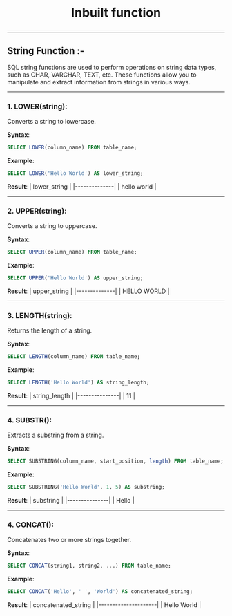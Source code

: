 # <p align="center">Inbuilt function</p>
<!------------------------------------------------------------->
--------------------------------------------------------------------------------------------------------------------------
## String Function :-

SQL string functions are used to perform operations on string data types, such as CHAR, VARCHAR, TEXT, etc. These functions allow you to manipulate and extract information from strings in various ways.

<!------------------------------------------------------------->
----------------------------------------------------------------------------------------------------------------------------------------------

### 1. LOWER(string):
Converts a string to lowercase.

**Syntax**:
```sql
SELECT LOWER(column_name) FROM table_name;
```

**Example**:
```sql
SELECT LOWER('Hello World') AS lower_string;
```

**Result**:
| lower_string |
|--------------|
| hello world  |

----------------------------------------------------------------------------------------------------------------------------------------------

### 2. UPPER(string):
Converts a string to uppercase.

**Syntax**:
```sql
SELECT UPPER(column_name) FROM table_name;
```

**Example**:
```sql
SELECT UPPER('Hello World') AS upper_string;
```

**Result**:
| upper_string |
|--------------|
| HELLO WORLD  |

----------------------------------------------------------------------------------------------------------------------------------------------

### 3. LENGTH(string):
Returns the length of a string.

**Syntax**:
```sql
SELECT LENGTH(column_name) FROM table_name;
```

**Example**:
```sql
SELECT LENGTH('Hello World') AS string_length;
```

**Result**:
| string_length |
|---------------|
| 11            |


----------------------------------------------------------------------------------------------------------------------------------------------

### 4. SUBSTR():
Extracts a substring from a string.

**Syntax**:
```sql
SELECT SUBSTRING(column_name, start_position, length) FROM table_name;
```

**Example**:
```sql
SELECT SUBSTRING('Hello World', 1, 5) AS substring;
```

**Result**:
|   substring   |
|---------------|
|    Hello      |

----------------------------------------------------------------------------------------------------------------------------------------------

### 4. CONCAT():
Concatenates two or more strings together.

**Syntax**:
```sql
SELECT CONCAT(string1, string2, ...) FROM table_name;
```

**Example**:
```sql
SELECT CONCAT('Hello', ' ', 'World') AS concatenated_string;
```

**Result**:
| concatenated_string |
|---------------------|
|     Hello World     |


